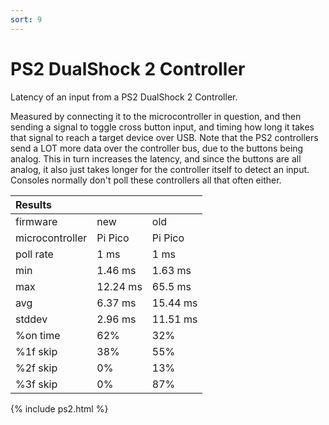 ```yaml
---
sort: 9
---
```


# PS2 DualShock 2 Controller

Latency of an input from a PS2 DualShock 2 Controller.

Measured by connecting it to the microcontroller in question, and then sending a signal to toggle cross button input, and timing how long it takes that signal to reach a target device over USB.
Note that the PS2 controllers send a LOT more data over the controller bus, due to the buttons being analog. This in turn increases the latency, and since the buttons are all analog, it also just takes longer for the controller itself to detect an input. Consoles normally don't poll these controllers all that often either.

| Results         |          |          |
| :-------------- | -------- | -------- |
| firmware        | new      | old      |
| microcontroller | Pi Pico  | Pi Pico  |
| poll rate       | 1 ms     | 1 ms     |
| min             | 1.46 ms  | 1.63 ms  |
| max             | 12.24 ms | 65.5 ms  |
| avg             | 6.37 ms  | 15.44 ms |
| stddev          | 2.96 ms  | 11.51 ms |
| %on time        | 62%      | 32%      |
| %1f skip        | 38%      | 55%      |
| %2f skip        | 0%       | 13%      |
| %3f skip        | 0%       | 87%      |

{% include ps2.html %}
